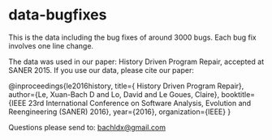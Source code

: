 # data-bugfixes

This is the data including the bug fixes of around 3000 bugs.
Each bug fix involves one line change.

The data was used in our paper: History Driven Program Repair, accepted at SANER 2015.
If you use our data, please cite our paper:

@inproceedings{le2016history, title={ History Driven Program Repair}, author={Le, Xuan-Bach D and Lo, David and Le Goues, Claire}, booktitle={IEEE 23rd International Conference on Software Analysis, Evolution and Reengineering (SANER) 2016}, year={2016}, organization={IEEE} }

Questions please send to: bachldx@gmail.com
